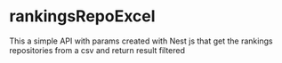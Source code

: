 # rankingsRepoExcel
This a simple API with params created with Nest js that get the rankings repositories from a csv and return result filtered 
